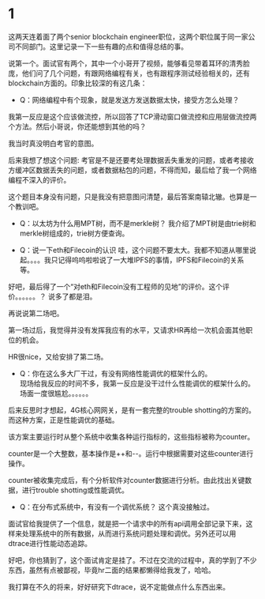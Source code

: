 # 1
这两天连着面了两个senior blockchain engineer职位，这两个职位属于同一家公司不同部门。这里记录一下一些有趣的点和值得总结的事。

说第一个。面试官有两个，其中一个小哥开了视频，能够看见带着耳环的清秀脸庞，他们问了几个问题，有跟网络编程有关，也有跟程序测试经验相关的，还有blockchain方面的。印象比较深的有这几条：
- Q：网络编程中有个现象，就是发送方发送数据太快，接受方怎么处理？

我第一反应是这个应该做流控，所以回答了TCP滑动窗口做流控和应用层做流控两个方法。然后小哥说，你还能想到其他的吗？

我当时真没明白考官的意图。

后来我想了想这个问题: 考官是不是还要考处理数据丢失重发的问题，或者考接收方缓冲区数据丢失的问题，或者数据粘包的问题，不得而知，最后给了我一个网络编程不深入的评价。

这个题目本身没有问题，只是我没有把意图问清楚，最后答案南辕北辙。也算是一个教训吧。

- Q：以太坊为什么用MPT树，而不是merkle树？
我介绍了MPT树是由trie树和merkle树组成的，trie树方便查询。

- Q：说一下eth和Filecoin的认识
哇，这个问题不要太大。我都不知道从哪里说起。。。。我只记得呜呜啦啦说了一大堆IPFS的事情，IPFS和Filecoin的关系等。

好吧，最后得了一个“对eth和Filecoin没有工程师的见地”的评价。这个评价。。。。。。？ 说多了都是泪。

再说说第二场吧。

第一场过后，我觉得并没有发挥我应有的水平，又请求HR再给一次机会面其他职位的机会。

HR很nice，又给安排了第二场。

- Q：你在这么多大厂干过，有没有网络性能调优的框架什么的。  
现场给我反应的时间不多，我第一反应是没干过什么性能调优的框架什么的。场面一度很尴尬。。。。。。

后来反思时才想起，4G核心网网关，是有一套完整的trouble shotting的方案的。而这种方案，正是性能调优的基础。

该方案主要运行时从整个系统中收集各种运行指标的，这些指标被称为counter。

counter是一个大整数，基本操作是++和--。运行中根据需要对这些counter进行操作。

counter被收集完成后，有个分析软件对counter数据进行分析。由此找出关键数据，进行trouble shotting或性能调优。

- Q：在分布式系统中，有没有一个调优系统？
这个真没接触过。

面试官给我提供了一个信息，就是把一个请求中的所有api调用全部记录下来，这样来处理系统中的所有数据，从而进行系统问题处理和调优。另外还可以用dtrace进行性能动态追踪。

好吧，你也猜到了，这个面试肯定是挂了。不过在交流的过程中，真的学到了不少东西，虽然有点被鄙视，毕竟hr二面的结果都懒得给我发了，哈哈。

我打算在不久的将来，好好研究下dtrace，说不定能做点什么东西出来。

